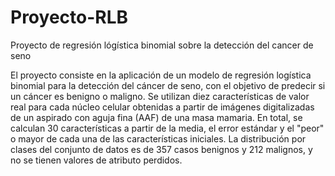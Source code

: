 # Proyecto-RLB

Proyecto de regresión lógística binomial sobre la detección del cancer de seno

El proyecto consiste en la aplicación de un modelo de regresión logística binomial para la detección del cáncer de seno, con el objetivo de predecir si un cáncer es benigno o maligno. Se utilizan diez características de valor real para cada núcleo celular obtenidas a partir de imágenes digitalizadas de un aspirado con aguja fina (AAF) de una masa mamaria. En total, se calculan 30 características a partir de la media, el error estándar y el "peor" o mayor de cada una de las características iniciales. La distribución por clases del conjunto de datos es de 357 casos benignos y 212 malignos, y no se tienen valores de atributo perdidos.
